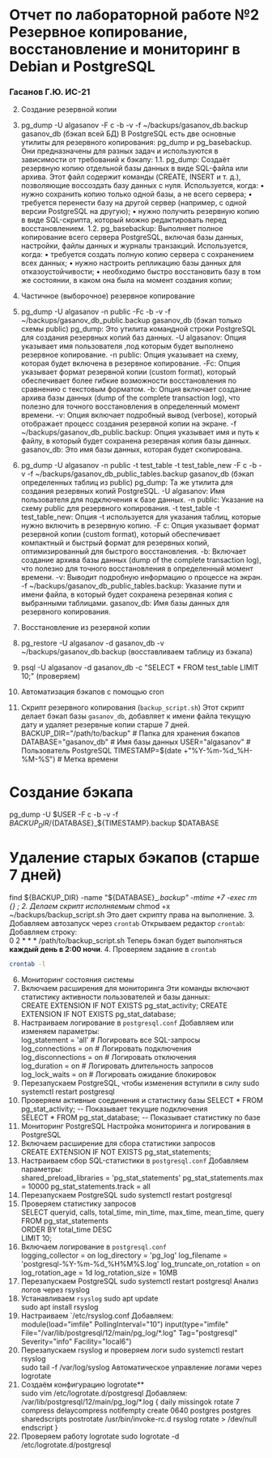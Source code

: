 # Отчет по лабораторной работе №2 Резервное копирование, восстановление и мониторинг в Debian и PostgreSQL
### Гасанов Г.Ю. ИС-21
2. Создание резервной копии
1. pg_dump -U algasanov -F c -b -v -f ~/backups/gasanov_db.backup gasanov_db
(бэкап всей БД)
В PostgreSQL есть две основные утилиты для резервного копирования: pg_dump и pg_basebackup. Они предназначены для разных задач и используются в зависимости от требований к бэкапу:
1.1. pg_dump:
Создаёт резервную копию отдельной базы данных в виде SQL-файла или архива. Этот файл содержит команды (CREATE, INSERT и т. д.), позволяющие воссоздать базу данных с нуля. Используется, когда:
•	нужно сохранить копию только одной базы, а не всего сервера;
•	требуется перенести базу на другой сервер (например, с одной версии PostgreSQL на другую);
•	нужно получить резервную копию в виде SQL-скрипта, который можно редактировать перед восстановлением.
1.2. pg_basebackup:
Выполняет полное копирование всего сервера PostgreSQL, включая базы данных, настройки, файлы данных и журналы транзакций. Используется, когда:
•	требуется создать полную копию сервера с сохранением всех данных;
•	нужно настроить репликацию базы данных для отказоустойчивости;
•	необходимо быстро восстановить базу в том же состоянии, в каком она была на момент создания копии;
3. Частичное (выборочное) резервное копирование
1. pg_dump -U algasanov -n public -Fc -b -v -f ~/backups/gasanov_db_public.backup gasanov_db
(бэкап только схемы public)
pg_dump: Это утилита командной строки PostgreSQL для создания резервных копий баз данных.
-U algasanov: Опция указывает имя пользователя ,под которым будет выполнено резервное копирование.
-n public: Опция указывает на схему, которая будет включена в резервное копирование.
-Fc: Опция указывает формат резервной копии (custom format), который обеспечивает более гибкие возможности восстановления по сравнению с текстовым форматом.
-b: Опция включает создание архива базы данных (dump of the complete transaction log), что полезно для точного восстановления в определенный момент времени.
-v: Опция включает подробный вывод (verbose), который отображает процесс создания резервной копии на экране.
-f ~/backups/gasanov_db_public.backup: Опция указывает имя и путь к файлу, в который будет сохранена резервная копия базы данных.
gasanov_db: Это имя базы данных, которая будет скопирована.
2. pg_dump -U algasanov -n public -t test_table -t test_table_new -F c -b -v -f ~/backups/gasanov_db_public_tables.backup gasanov_db
(бэкап определенных таблиц из public)
pg_dump: Та же утилита для создания резервных копий PostgreSQL.
-U algasanov: Имя пользователя для подключения к базе данных.
-n public: Указание на схему public для резервного копирования.
-t test_table -t test_table_new: Опция -t используется для указания таблиц, которые нужно включить в резервную копию. 
-F c: Опция указывает формат резервной копии (custom format), который обеспечивает компактный и быстрый формат для резервных копий, оптимизированный для быстрого восстановления.
-b: Включает создание архива базы данных (dump of the complete transaction log), что полезно для точного восстановления в определенный момент времени.
-v: Выводит подробную информацию о процессе на экран.
-f ~/backups/gasanov_db_public_tables.backup: Указание пути и имени файла, в который будет сохранена резервная копия с выбранными таблицами.
gasanov_db: Имя базы данных для резервного копирования.

4. Восстановление из резервной копии
1. pg_restore -U algasanov -d gasanov_db -v ~/backups/gasanov_db.backup
(восставливаем таблицу из бэкапа)
2. psql -U algasanov -d gasanov_db -c "SELECT * FROM test_table LIMIT 10;"
(проверяем)
5. Автоматизация бэкапов с помощью cron
1. Скрипт резервного копирования (`backup_script.sh`)
Этот скрипт делает бэкап базы `gasanov_db`, добавляет к имени файла текущую дату и удаляет резервные копии старше 7 дней.  
BACKUP_DIR="/path/to/backup"  # Папка для хранения бэкапов
DATABASE="gasanov_db"         # Имя базы данных
USER="algasanov"              # Пользователь PostgreSQL
TIMESTAMP=$(date +"%Y-%m-%d_%H-%M-%S")  # Метка времени
# Создание бэкапа
pg_dump -U $USER -F c -b -v -f ${BACKUP_DIR}/${DATABASE}_${TIMESTAMP}.backup $DATABASE
# Удаление старых бэкапов (старше 7 дней)
find ${BACKUP_DIR} -name "${DATABASE}_*.backup" -mtime +7 -exec rm {} \;
2. Делаем скрипт исполняемым*
chmod +x ~/backups/backup_script.sh
Это дает скрипту права на выполнение.
 3. Добавляем автозапуск через `crontab`
Открываем редактор `crontab`:  
Добавляем строку:  
0 2 * * * /path/to/backup_script.sh
Теперь бэкап будет выполняться **каждый день в 2:00 ночи**.
4. Проверяем задание в `crontab` 
```bash
crontab -l
```

6. Мониторинг состояния системы
1. Включаем расширения для мониторинга
Эти команды включают статистику активности пользователей и базы данных:  
CREATE EXTENSION IF NOT EXISTS pg_stat_activity;
CREATE EXTENSION IF NOT EXISTS pg_stat_database;
2. Настраиваем логирование в `postgresql.conf`
Добавляем или изменяем параметры:  
log_statement = 'all'       # Логировать все SQL-запросы  
log_connections = on        # Логировать подключения  
log_disconnections = on     # Логировать отключения  
log_duration = on           # Логировать длительность запросов  
log_lock_waits = on         # Логировать ожидание блокировок  
3. Перезапускаем PostgreSQL, чтобы изменения вступили в силу 
sudo systemctl restart postgresql
4. Проверяем активные соединения и статистику базы
SELECT * FROM pg_stat_activity;  -- Показывает текущие подключения  
SELECT * FROM pg_stat_database;  -- Показывает статистику по базе  
7. Мониторинг PostgreSQL Настройка мониторинга и логирования в PostgreSQL 
1. Включаем расширение для сбора статистики запросов  
CREATE EXTENSION IF NOT EXISTS pg_stat_statements;
2. Настраиваем сбор SQL-статистики в `postgresql.conf` 
Добавляем параметры:  
shared_preload_libraries = 'pg_stat_statements'
pg_stat_statements.max = 10000
pg_stat_statements.track = all
3. Перезапускаем PostgreSQL
sudo systemctl restart postgresql
4. Проверяем статистику запросов  
SELECT queryid, calls, total_time, min_time, max_time, mean_time, query  
FROM pg_stat_statements  
ORDER BY total_time DESC  
LIMIT 10;
5. Включаем логирование в `postgresql.conf`  
logging_collector = on
log_directory = 'pg_log'
log_filename = 'postgresql-%Y-%m-%d_%H%M%S.log'
log_truncate_on_rotation = on
log_rotation_age = 1d
log_rotation_size = 10MB
6. Перезапускаем PostgreSQL 
sudo systemctl restart postgresql
Анализ логов через rsyslog
7. Устанавливаем `rsyslog` 
sudo apt update  
sudo apt install rsyslog
8. Настраиваем `/etc/rsyslog.conf 
Добавляем:  
module(load="imfile" PollingInterval="10")
input(type="imfile"
      File="/var/lib/postgresql/12/main/pg_log/*.log"
      Tag="postgresql"
      Severity="info"
      Facility="local6")
9. Перезапускаем rsyslog и проверяем логи 
sudo systemctl restart rsyslog  
sudo tail -f /var/log/syslog
Автоматическое управление логами через logrotate
10. Создаём конфигурацию logrotate**  
sudo vim /etc/logrotate.d/postgresql
Добавляем:  
/var/lib/postgresql/12/main/pg_log/*.log {
    daily
    missingok
    rotate 7
    compress
    delaycompress
    notifempty
    create 0640 postgres postgres
    sharedscripts
    postrotate
        /usr/bin/invoke-rc.d rsyslog rotate > /dev/null
    endscript
}
11. Проверяем работу logrotate
sudo logrotate -d /etc/logrotate.d/postgresql